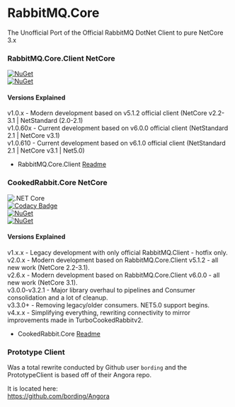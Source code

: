 # RabbitMQ.Core  
 The Unofficial Port of the Official RabbitMQ DotNet Client to pure NetCore 3.x  
 
### RabbitMQ.Core.Client NetCore 
[![NuGet](https://img.shields.io/nuget/dt/RabbitMQ.Core.Client.svg)](https://www.nuget.org/packages/RabbitMQ.Core.Client/)  
[![NuGet](https://img.shields.io/nuget/v/RabbitMQ.Core.Client.svg)](https://www.nuget.org/packages/RabbitMQ.Core.Client/) 

#### Versions Explained

v1.0.x - Modern development based on v5.1.2 official client (NetCore v2.2-3.1 | NetStandard (2.0-2.1)    
v1.0.60x - Current development based on v6.0.0 official client (NetStandard 2.1 | NetCore v3.1)  
v1.0.610 - Current development based on v6.1.0 official client (NetStandard 2.1 | NetCore v3.1 | Net5.0)  
 
 * RabbitMQ.Core.Client [Readme](https://github.com/houseofcat/RabbitMQ.Core/tree/master/v6.0.0)  
 
### CookedRabbit.Core NetCore
![.NET Core](https://github.com/houseofcat/RabbitMQ.Core/workflows/CookedRabbitBuild/badge.svg?branch=master)  
[![Codacy Badge](https://api.codacy.com/project/badge/Grade/becca6e3d3c0474891007fc83d33a2e3)](https://app.codacy.com/manual/cat_3/RabbitMQ.Core?utm_source=github.com&utm_medium=referral&utm_content=houseofcat/RabbitMQ.Core&utm_campaign=Badge_Grade_Dashboard)  
[![NuGet](https://img.shields.io/nuget/dt/CookedRabbit.Core.svg)](https://www.nuget.org/packages/CookedRabbit.Core/)   
[![NuGet](https://img.shields.io/nuget/v/CookedRabbit.Core.svg)](https://www.nuget.org/packages/CookedRabbit.Core/)  

#### Versions Explained

v1.x.x - Legacy development with only official RabbitMQ.Client - hotfix only.   
v2.0.x - Modern development based on RabbitMQ.Core.Client v5.1.2 - all new work (NetCore 2.2-3.1).   
v2.6.x - Modern development based on RabbitMQ.Core.Client v6.0.0 - all new work (NetCore 3.1).   
v3.0.0-v3.2.1 - Major library overhaul to pipelines and Consumer consolidation and a lot of cleanup.  
v3.3.0+ - Removing legacy/older consumers. NET5.0 support begins.  
v4.x.x - Simplifying everything, rewriting connectivity to mirror improvements made in TurboCookedRabbitv2.  

 * CookedRabbit.Core [Readme](https://github.com/houseofcat/RabbitMQ.Core/tree/master/CookedRabbit.Core)  

### Prototype Client  
Was a total rewrite conducted by Github user `bording` and the PrototypeClient is based off of their Angora repo.  

It is located here:  
https://github.com/bording/Angora  

